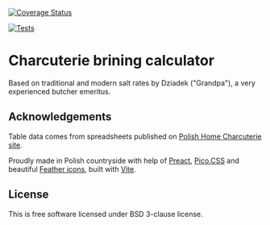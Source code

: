 [![Coverage Status](https://coveralls.io/repos/github/zgoda/curingtables/badge.svg?branch=master)](https://coveralls.io/github/zgoda/curingtables?branch=master)

[![Tests](https://github.com/zgoda/curingtables/actions/workflows/tests.yml/badge.svg?branch=master)](https://github.com/zgoda/curingtables/actions/workflows/tests.yml)

# Charcuterie brining calculator

Based on traditional and modern salt rates by Dziadek ("Grandpa"), a very experienced butcher emeritus.

## Acknowledgements

Table data comes from spreadsheets published on [Polish Home Charcuterie site](https://www.wedlinydomowe.pl/).

Proudly made in Polish countryside with help of [Preact](https://preactjs.com/), [Pico.CSS](https://picocss.com/) and beautiful [Feather icons](https://feathericons.com/), built with [Vite](https://vitejs.dev/).

## License

This is free software licensed under BSD 3-clause license.
